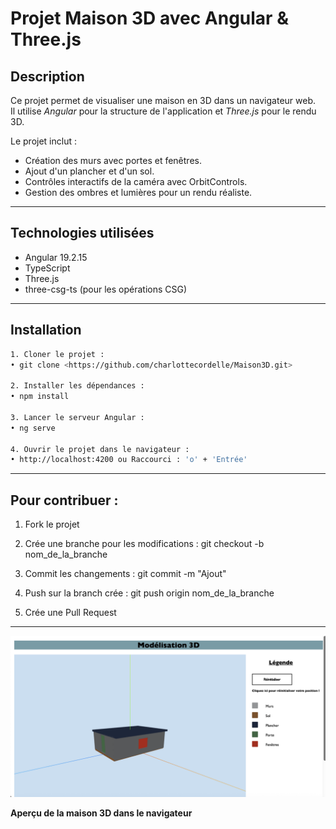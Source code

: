 # Projet Maison 3D avec Angular & Three.js

## Description
Ce projet permet de visualiser une maison en 3D dans un navigateur web.  
Il utilise *Angular* pour la structure de l'application et *Three.js* pour le rendu 3D.  

Le projet inclut :  
- Création des murs avec portes et fenêtres.  
- Ajout d'un plancher et d'un sol.  
- Contrôles interactifs de la caméra avec OrbitControls.  
- Gestion des ombres et lumières pour un rendu réaliste.  

----

## Technologies utilisées
- Angular 19.2.15
- TypeScript  
- Three.js  
- three-csg-ts (pour les opérations CSG)  

----

## Installation
```bash
1. Cloner le projet :  
• git clone <https://github.com/charlottecordelle/Maison3D.git>

2. Installer les dépendances :
• npm install

3. Lancer le serveur Angular :
• ng serve

4. Ouvrir le projet dans le navigateur :
• http://localhost:4200 ou Raccourci : 'o' + 'Entrée'
```

----

## Pour contribuer :

1. Fork le projet

2. Crée une branche pour les modifications :
git checkout -b nom_de_la_branche

3. Commit les changements :
git commit -m "Ajout"

4. Push sur la branch crée :
git push origin nom_de_la_branche

5. Crée une Pull Request

----

![Aperçu de la maison 3D](assets/Maison.png)

**Aperçu de la maison 3D dans le navigateur**
